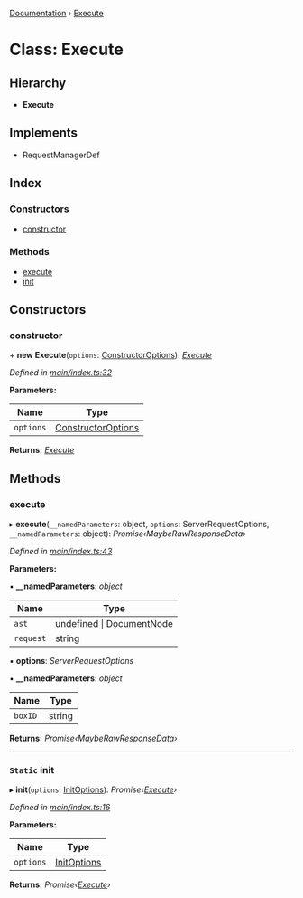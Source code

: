 [Documentation](../README.md) › [Execute](execute.md)

# Class: Execute

## Hierarchy

* **Execute**

## Implements

* RequestManagerDef

## Index

### Constructors

* [constructor](execute.md#constructor)

### Methods

* [execute](execute.md#execute)
* [init](execute.md#static-init)

## Constructors

###  constructor

\+ **new Execute**(`options`: [ConstructorOptions](../README.md#constructoroptions)): *[Execute](execute.md)*

*Defined in [main/index.ts:32](https://github.com/badbatch/graphql-box/blob/5ac2bea/packages/execute/src/main/index.ts#L32)*

**Parameters:**

Name | Type |
------ | ------ |
`options` | [ConstructorOptions](../README.md#constructoroptions) |

**Returns:** *[Execute](execute.md)*

## Methods

###  execute

▸ **execute**(`__namedParameters`: object, `options`: ServerRequestOptions, `__namedParameters`: object): *Promise‹MaybeRawResponseData›*

*Defined in [main/index.ts:43](https://github.com/badbatch/graphql-box/blob/5ac2bea/packages/execute/src/main/index.ts#L43)*

**Parameters:**

▪ **__namedParameters**: *object*

Name | Type |
------ | ------ |
`ast` | undefined &#124; DocumentNode |
`request` | string |

▪ **options**: *ServerRequestOptions*

▪ **__namedParameters**: *object*

Name | Type |
------ | ------ |
`boxID` | string |

**Returns:** *Promise‹MaybeRawResponseData›*

___

### `Static` init

▸ **init**(`options`: [InitOptions](../README.md#initoptions)): *Promise‹[Execute](execute.md)›*

*Defined in [main/index.ts:16](https://github.com/badbatch/graphql-box/blob/5ac2bea/packages/execute/src/main/index.ts#L16)*

**Parameters:**

Name | Type |
------ | ------ |
`options` | [InitOptions](../README.md#initoptions) |

**Returns:** *Promise‹[Execute](execute.md)›*
